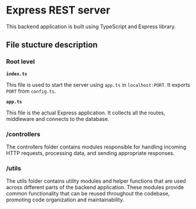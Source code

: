 # Express REST server

This backend application is built using TypeScript and Express library.

## File stucture description

### Root level

**`index.ts`**

This file is used to start the server using `app.ts` in `localhost:PORT`. It exports `PORT` from `config.ts`.

**`app.ts`**

This file is the actual Express application. It collects all the routes, middleware and connects to the database.

### /controllers

The controllers folder contains modules responsible for handling incoming HTTP requests, processing data, and sending appropriate responses.

### /utils

The utils folder contains utility modules and helper functions that are used across different parts of the backend application. These modules provide common functionality that can be reused throughout the codebase, promoting code organization and maintainability.